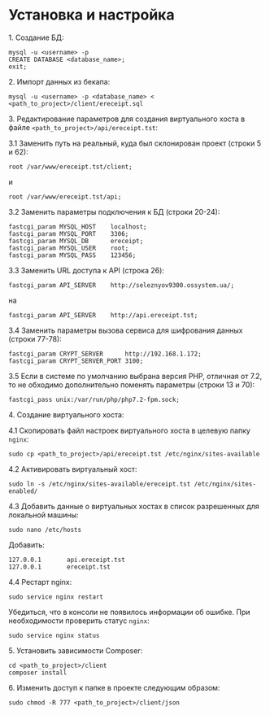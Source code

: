 # Установка и настройка

1\. Создание БД:
```
mysql -u <username> -p
CREATE DATABASE <database_name>;
exit;
```

2\. Импорт данных из бекапа:
```
mysql -u <username> -p <database_name> < <path_to_project>/client/ereceipt.sql
```

3\. Редактирование параметров для создания виртуального хоста в файле `<path_to_project>/api/ereceipt.tst`:

3.1 Заменить путь на реальный, куда был склонирован проект (строки 5 и 62):
```
root /var/www/ereceipt.tst/client;
```
и
```
root /var/www/ereceipt.tst/api;
```

3.2 Заменить параметры подключения к БД (строки 20-24):
```
fastcgi_param MYSQL_HOST    localhost;
fastcgi_param MYSQL_PORT    3306;
fastcgi_param MYSQL_DB      ereceipt;
fastcgi_param MYSQL_USER    root;
fastcgi_param MYSQL_PASS    123456;
```

3.3 Заменить URL доступа к API (строка 26):
```
fastcgi_param API_SERVER    http://seleznyov9300.ossystem.ua/;
```
на
```
fastcgi_param API_SERVER    http://api.ereceipt.tst;
```

3.4 Заменить параметры вызова сервиса для шифрования данных (строки 77-78):
```
fastcgi_param CRYPT_SERVER      http://192.168.1.172;
fastcgi_param CRYPT_SERVER_PORT 3100;
```

3.5 Если в системе по умолчанию выбрана версия РНР, отличная от 7.2, то не обходимо дополнительно поменять параметры (строки 13 и 70):
```
fastcgi_pass unix:/var/run/php/php7.2-fpm.sock;
```

4\. Создание виртуального хоста:

4.1 Скопировать файл настроек виртуального хоста в целевую папку `nginx`:
```
sudo cp <path_to_project>/api/ereceipt.tst /etc/nginx/sites-available
```

4.2 Активировать виртуальный хост:
```
sudo ln -s /etc/nginx/sites-available/ereceipt.tst /etc/nginx/sites-enabled/
```

4.3 Добавить данные о виртуальных хостах в список разрешенных для локальной машины:
```
sudo nano /etc/hosts
```
Добавить:
```
127.0.0.1       api.ereceipt.tst
127.0.0.1       ereceipt.tst
```

4.4 Рестарт nginx:
```
sudo service nginx restart
```

Убедиться, что в консоли не появилось информации об ошибке. При необходимости проверить статус `nginx`:
```
sudo service nginx status
```

5\. Установить зависимости Composer:
```
cd <path_to_project>/client
composer install
```

6\. Изменить доступ к папке в проекте следующим образом:
```
sudo chmod -R 777 <path_to_project>/client/json
```